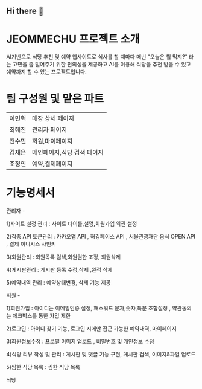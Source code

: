 ## Hi there 👋

<!--

**Here are some ideas to get you started:**

🙋‍♀️ A short introduction - what is your organization all about?
🌈 Contribution guidelines - how can the community get involved?
👩‍💻 Useful resources - where can the community find your docs? Is there anything else the community should know?
🍿 Fun facts - what does your team eat for breakfast?
🧙 Remember, you can do mighty things with the power of [Markdown](https://docs.github.com/github/writing-on-github/getting-started-with-writing-and-formatting-on-github/basic-writing-and-formatting-syntax)
-->


# JEOMMECHU 프로젝트 소개
AI기반으로 식당 추천 및 예약 웹사이트로
식사를 할 때마다 매번 "오늘은 뭘 먹지?" 라는 고민을 좀 덜어주기 위한 편의성을 제공하고 AI를 이용해 식당을 추천 받을 수 있고 예약까지 할 수 있는 프로젝트입니다.


# 팀 구성원 및 맡은 파트

<table>
<tbody>
<tr><td>이민혁<td>매장 상세 페이지</td></td></tr> 

<tr><td>최혜진<td>관리자 페이지</td></td></tr>
<tr><td>전수민<td>회원,마이페이지</td></td></tr>
<tr><td>김재은<td>메인페이지,식당 검색 페이지</td></td></tr>
<tr><td>조정인<td>예약,결제페이지</td></td></tr>
</tbody>
</table>

# 기능명세서

관리자 - <p> 1)사이트 설정 관리 : 사이트 타이틀,설명,회원가입 약관 설정 <p>
        2)각종 API 토큰관리 : 카카오맵 API , 허깅페이스 API , 서울관광재단 음식 OPEN API , 결제 이니시스 사인키 <p>
        3)회원관리 : 회원목록 검색,회원권한 조정, 회원삭제 <p>
        4)게시판관리 : 게시판 등록 수정,삭제 ,완적 삭제 <p>
        5)예약내역 관리 : 예약상태변경, 삭제 기능 제공 <p>
        
          
회원   - <p> 1)회원가입 : 아이디는 이메일인증 설정, 패스워드 문자,숫자,특문 조합설정 , 약관동의는 체크박스를 통한 가입 제한 <p>
         2)로그인 : 아이디 찾기 기능, 로그인 시에만 접근 가능한 예약내역, 마이페이지 <p>
         3)회원정보수정 : 프로필 이미지 업로드 , 비밀번호 및 개인정보 수정  <p>
         4)식당 리뷰 작성 및 관리 : 게시판 및 댓글 기능 구현, 게시판 검색, 이미지&파일 업로드 <p>
         5)찜한 식당 목록 : 찜한 식당 목록  <p>

식당 


